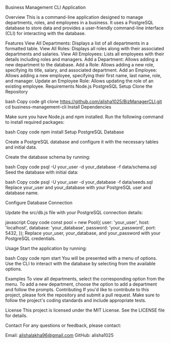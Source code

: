 Business Management CLI Application

Overview
This is a command-line application designed to manage departments, roles, and employees in a business. It uses a PostgreSQL database to store data and provides a user-friendly command-line interface (CLI) for interacting with the database.

Features
View All Departments: Displays a list of all departments in a formatted table.
View All Roles: Displays all roles along with their associated departments and salaries.
View All Employees: Lists all employees with their details including roles and managers.
Add a Department: Allows adding a new department to the database.
Add a Role: Allows adding a new role, specifying its title, salary, and associated department.
Add an Employee: Allows adding a new employee, specifying their first name, last name, role, and manager.
Update an Employee Role: Allows updating the role of an existing employee.
Requirements
Node.js
PostgreSQL
Setup
Clone the Repository

bash
Copy code
git clone https://github.com/alisha1025/BizManagerCLI.git
cd business-management-cli
Install Dependencies

Make sure you have Node.js and npm installed. Run the following command to install required packages:

bash
Copy code
npm install
Setup PostgreSQL Database

Create a PostgreSQL database and configure it with the necessary tables and initial data.

Create the database schema by running:

bash
Copy code
psql -U your_user -d your_database -f data/schema.sql
Seed the database with initial data:

bash
Copy code
psql -U your_user -d your_database -f data/seeds.sql
Replace your_user and your_database with your PostgreSQL user and database name.

Configure Database Connection

Update the src/db.js file with your PostgreSQL connection details:

javascript
Copy code
const pool = new Pool({
    user: 'your_user',
    host: 'localhost',
    database: 'your_database',
    password: 'your_password',
    port: 5432,
});
Replace your_user, your_database, and your_password with your PostgreSQL credentials.

Usage
Start the application by running:

bash
Copy code
npm start
You will be presented with a menu of options. Use the CLI to interact with the database by selecting from the available options.

Examples
To view all departments, select the corresponding option from the menu.
To add a new department, choose the option to add a department and follow the prompts.
Contributing
If you'd like to contribute to this project, please fork the repository and submit a pull request. Make sure to follow the project's coding standards and include appropriate tests.

License
This project is licensed under the MIT License. See the LICENSE file for details.

Contact
For any questions or feedback, please contact:

Email: alishalakha96@gmail.com
GitHub: alisha1025
